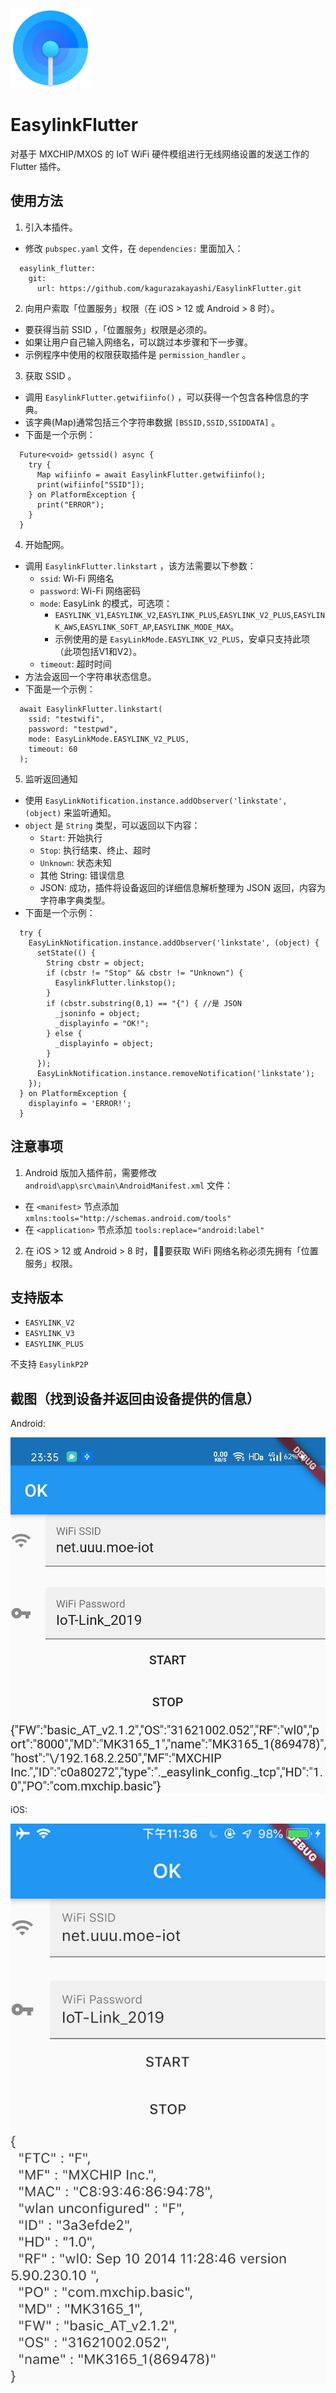 ![EasylinkFlutter](icon/icon.png)

# EasylinkFlutter

对基于 MXCHIP/MXOS 的 IoT WiFi 硬件模组进行无线网络设置的发送工作的 Flutter 插件。

## 使用方法

1. 引入本插件。
  - 修改 `pubspec.yaml` 文件，在 `dependencies:` 里面加入：
```
  easylink_flutter:
    git:
      url: https://github.com/kagurazakayashi/EasylinkFlutter.git
```
2. 向用户索取「位置服务」权限（在 iOS > 12 或 Android > 8 时）。
  - 要获得当前 SSID ，「位置服务」权限是必须的。
  - 如果让用户自己输入网络名，可以跳过本步骤和下一步骤。
  - 示例程序中使用的权限获取插件是 `permission_handler` 。
3. 获取 SSID 。
  - 调用 `EasylinkFlutter.getwifiinfo()` ，可以获得一个包含各种信息的字典。
  - 该字典(Map)通常包括三个字符串数据 `[BSSID,SSID,SSIDDATA]` 。
  - 下面是一个示例：
```
  Future<void> getssid() async {
    try {
      Map wifiinfo = await EasylinkFlutter.getwifiinfo();
      print(wifiinfo["SSID"]);
    } on PlatformException {
      print("ERROR");
    }
  }
```
4. 开始配网。
  - 调用 `EasylinkFlutter.linkstart` ，该方法需要以下参数：
    - `ssid`: Wi-Fi 网络名
    - `password`: Wi-Fi 网络密码
    - `mode`: EasyLink 的模式，可选项：
      - `EASYLINK_V1`,`EASYLINK_V2`,`EASYLINK_PLUS`,`EASYLINK_V2_PLUS`,`EASYLINK_AWS`,`EASYLINK_SOFT_AP`,`EASYLINK_MODE_MAX`。
      - 示例使用的是 `EasyLinkMode.EASYLINK_V2_PLUS`，安卓只支持此项（此项包括V1和V2）。
    - `timeout`: 超时时间
  - 方法会返回一个字符串状态信息。
  - 下面是一个示例：
```
  await EasylinkFlutter.linkstart(
    ssid: "testwifi",
    password: "testpwd",
    mode: EasyLinkMode.EASYLINK_V2_PLUS,
    timeout: 60
  );
```
5. 监听返回通知
  - 使用 `EasyLinkNotification.instance.addObserver('linkstate', (object)` 来监听通知。
  - `object` 是 `String` 类型，可以返回以下内容：
    - `Start`: 开始执行
    - `Stop`: 执行结束、终止、超时
    - `Unknown`: 状态未知
    - 其他 String: 错误信息
    - JSON: 成功，插件将设备返回的详细信息解析整理为 JSON 返回，内容为字符串字典类型。
  - 下面是一个示例：
```
  try {
    EasyLinkNotification.instance.addObserver('linkstate', (object) {
      setState(() {
        String cbstr = object;
        if (cbstr != "Stop" && cbstr != "Unknown") {
          EasylinkFlutter.linkstop();
        }
        if (cbstr.substring(0,1) == "{") { //是 JSON
          _jsoninfo = object;
          _displayinfo = "OK!";
        } else {
          _displayinfo = object;
        }
      });
      EasyLinkNotification.instance.removeNotification('linkstate');
    });
  } on PlatformException {
    displayinfo = 'ERROR!';
  }
```

## 注意事项

1. Android 版加入插件前，需要修改 `android\app\src\main\AndroidManifest.xml` 文件：
  - 在 `<manifest>` 节点添加 `xmlns:tools="http://schemas.android.com/tools"`
  - 在 `<application>` 节点添加 `tools:replace="android:label"`
2. 在 iOS > 12 或 Android > 8 时，要获取 WiFi 网络名称必须先拥有「位置服务」权限。

## 支持版本

- `EASYLINK_V2`
- `EASYLINK_V3`
- `EASYLINK_PLUS`

不支持 `EasylinkP2P`

## 截图（找到设备并返回由设备提供的信息）

Android:

![Android](screenshots/android.jpg)

iOS:

![iOS](screenshots/ios.jpg)